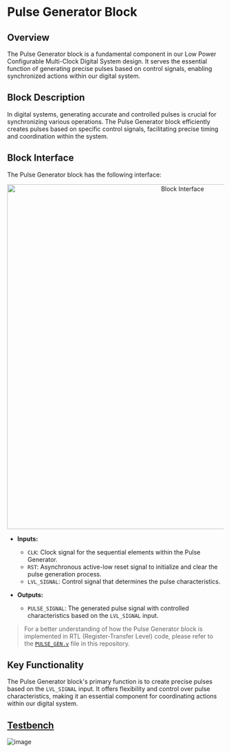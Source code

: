 # Pulse Generator Block

## Overview
The Pulse Generator block is a fundamental component in our Low Power Configurable Multi-Clock Digital System design. It serves the essential function of generating precise pulses based on control signals, enabling synchronized actions within our digital system.

## Block Description
In digital systems, generating accurate and controlled pulses is crucial for synchronizing various operations. The Pulse Generator block efficiently creates pulses based on specific control signals, facilitating precise timing and coordination within the system.

## Block Interface
The Pulse Generator block has the following interface:

<p align="center">
  <img src="https://github.com/AhmedAmrAbdellatif1/Multi-Clock-Domain-System/assets/140100601/62298708-7b8a-4481-a8c1-05febe86f983" width=800 alt="Block Interface">
</p>

- **Inputs:**
  - `CLK`: Clock signal for the sequential elements within the Pulse Generator.
  - `RST`: Asynchronous active-low reset signal to initialize and clear the pulse generation process.
  - `LVL_SIGNAL`: Control signal that determines the pulse characteristics.

- **Outputs:**
  - `PULSE_SIGNAL`: The generated pulse signal with controlled characteristics based on the `LVL_SIGNAL` input.

> For a better understanding of how the Pulse Generator block is implemented in RTL (Register-Transfer Level) code, please refer to the [`PULSE_GEN.v`](.PULSE_GEN.v) file in this repository.

## Key Functionality
The Pulse Generator block's primary function is to create precise pulses based on the `LVL_SIGNAL` input. It offers flexibility and control over pulse characteristics, making it an essential component for coordinating actions within our digital system.

## [Testbench](./PULSE_GEN_tb.v)
![image](https://github.com/AhmedAmrAbdellatif1/Multi-Clock-Domain-System/assets/140100601/2e8fe5f4-412b-481a-8430-4ee73543a09b)
